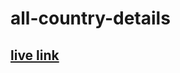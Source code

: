 # all-country-details

## [live link](https://fahimmontasir.github.io/all-country/#country-details-area)
